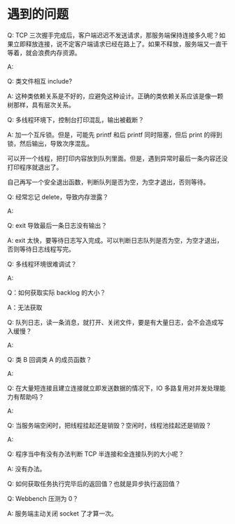 # 遇到的问题

Q: TCP 三次握手完成后，客户端迟迟不发送请求，那服务端保持连接多久呢？如果立即释放连接，说不定客户端请求已经在路上了。如果不释放，服务端又一直干等着，就会浪费内存资源。

A:



Q: 类文件相互 include?

A: 这种类依赖关系是不好的，应避免这种设计。正确的类依赖关系应该是像一颗树那样，具有层次关系。



Q: 多线程环境下，控制台打印混乱，输出被截断？

A: 加一个互斥锁。但是，可能先 printf 和后 printf 同时阻塞，但后 print 的得到锁，然后输出，导致次序混乱。

可以开一个线程，把打印内容放到队列里面。但是，遇到异常时最后一条内容还没打印程序就退出了。

自己再写一个安全退出函数，判断队列是否为空，为空才退出，否则等待。



Q: 经常忘记 delete，导致内存泄露？

A:



Q: exit 导致最后一条日志没有输出？

A: exit 太快，要等待日志写入完成。可以判断日志队列是否为空，为空才退出，否则等待日志线程写完。



Q: 多线程环境很难调试？

A:



Q：如何获取实际 backlog 的大小？

A：无法获取



Q: 队列日志，读一条消息，就打开、关闭文件，要是有大量日志，会不会造成写入缓慢？

A:



Q: 类 B 回调类 A 的成员函数？

A:



Q: 在大量短连接且建立连接就立即发送数据的情况下，IO 多路复用对并发处理能力有帮助吗？

A:



Q: 当服务端空闲时，把线程挂起还是销毁？空闲时，线程池挂起还是销毁？

A:

Q: 程序当中有没有办法判断 TCP 半连接和全连接队列的大小呢？

A: 没有办法。

Q: 如何获取任务执行完毕后的返回值？也就是异步执行返回值？


Q: Webbench 压测为 0？

A: 服务端主动关闭 socket 了才算一次。